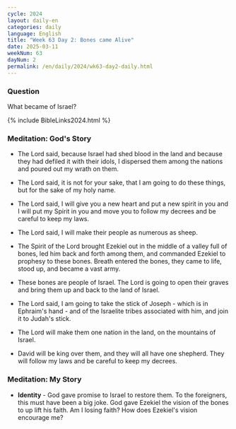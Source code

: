 ```yaml
---
cycle: 2024
layout: daily-en
categories: daily
language: English
title: "Week 63 Day 2: Bones came Alive"
date: 2025-03-11
weekNum: 63
dayNum: 2
permalink: /en/daily/2024/wk63-day2-daily.html
---
```


### Question     
What became of Israel? 

{% include BibleLinks2024.html %}

### Meditation: God's Story   
+ The Lord said, because Israel had shed blood in the land and because they had defiled it with their idols, I dispersed them among the nations and poured out my wrath on them. 

+ The Lord said, it is not for your sake, that I am going to do these things, but for the sake of my holy name. 

+ The Lord said, I will give you a new heart and put a new spirit in you and I will put my Spirit in you and move you to follow my decrees and be careful to keep my laws. 

+ The Lord said, I will make their people as numerous as sheep. 

+ The Spirit of the Lord brought Ezekiel out in the middle of a valley full of bones, led him back and forth among them, and commanded Ezekiel to prophesy to these bones. Breath entered the bones, they came to life, stood up, and became a vast army. 
+ These bones are people of Israel. The Lord is going to open their graves and bring them up and back to the land of Israel. 

+ The Lord said, I am going to take the stick of Joseph - which is in Ephraim's hand - and of the Israelite tribes associated with him, and join it to Judah's stick. 

+ The Lord will make them one nation in the land, on the mountains of Israel. 

+ David will be king over them, and they will all have one shepherd. They will follow my laws and be careful to keep my decrees. 

### Meditation: My Story   
+ **Identity** - God gave promise to Israel to restore them. To the foreigners, this must have been a big joke. God gave Ezekiel the vision of the bones to up lift his faith. Am I losing faith? How does Ezekiel's vision encourage me? 
